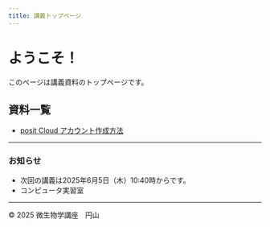 ```yaml
---
title: 講義トップページ
---
```


# ようこそ！

このページは講義資料のトップページです。

## 資料一覧
- [posit Cloud アカウント作成方法](./slides/posit_Cloud_setup.pdf)

---

### お知らせ

- 次回の講義は2025年6月5日（木）10:40時からです。
- コンピュータ実習室 

---

© 2025 微生物学講座　円山
